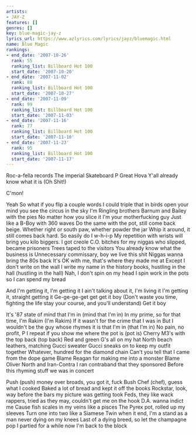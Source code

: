 ```yaml
---
artists:
- JAY-Z
features: []
genres: []
key: blue-magic-jay-z
lyrics_url: https://www.azlyrics.com/lyrics/jayz/bluemagic.html
name: Blue Magic
rankings:
- end_date: '2007-10-26'
  rank: 55
  ranking_list: Billboard Hot 100
  start_date: '2007-10-20'
- end_date: '2007-11-02'
  rank: 88
  ranking_list: Billboard Hot 100
  start_date: '2007-10-27'
- end_date: '2007-11-09'
  rank: 99
  ranking_list: Billboard Hot 100
  start_date: '2007-11-03'
- end_date: '2007-11-16'
  rank: 77
  ranking_list: Billboard Hot 100
  start_date: '2007-11-10'
- end_date: '2007-11-23'
  rank: 95
  ranking_list: Billboard Hot 100
  start_date: '2007-11-17'
---
```


Roc-a-fella records
The imperial Skateboard P
Great Hova
Y'all already know what it is (Oh Shit!)

C'mon!

Yeah
So what if you flip a couple words
I could triple that in birds
open your mind you see the circus in the sky
I'm Ringling brothers Barnum and Bailey with the pies
No matter how you slice it I'm your motherfucking guy
Just like a B-Boy with 360 waves
Do the same with the pot, still come back beige.
Whether right or south paw, whether powder the jar
Whip it around, it still comes back hard.
So easily do I w-h-i-p
My repetition with wrists will bring you kilo biggers.
I got creole C.O. bitches for my niggas who slipped, became prisoners
Trees taped to the visitors
You already know what the business is
Unnecessary commissary, boy we live this shit
Niggas wanna bring the 80s back
It's OK with me, that's where they made me at
Except I don't write on the wall
I write my name in the history books, hustling in the hall (hustling in the hall)
Nah, I don't spin on my head
I spin work in the pots so I can spend my bread


And I'm getting it, I'm getting it
I ain't talking about it, I'm living it
I'm getting it, straight getting it
Ge-ge-ge-get get get it boy
(Don't waste you time, fighting the life stay your course, and you'll understand)
Get it boy


It's '87 state of mind that I'm in (mind that I'm in)
In my prime, so for that time, I'm Rakim (I'm Rakim)
If it wasn't for the crime that I was in
But I wouldn't be the guy whose rhymes it is that I'm in (that I'm in)
No pain, no profit, P I repeat if you show me where the pot is (pot is)
Cherry M3's with the top back (top back)
Red and green G's all on my hat
North beach leathers, matching Gucci sweater
Gucci sneaks on to keep my outfit together
Whatever, hundred for the diamond chain
Can't you tell that I came from the dope game
Blame Reagan for making me into a monster
Blame Oliver North and Iran-Contra
I ran contraband that they sponsored
Before this rhyming stuff we was in concert




Push (push) money over broads, you got it, fuck Bush
Chef (chef), guess what I cooked
Baked a lot of bread and kept it off the books
Rockstar, look, way before the bars my picture was getting took
Feds, they like wack rappers, tried as they may, couldn't get me on the hook
D.A. wanna indict me
Cause fish scales in my veins like a pisces
The Pyrex pot, rolled up my sleeves
Turn one into two like a Siamese
Twin when it end, I'm a stand as a man never dying on my knees
Last of a dying breed, so let the champagne pop
I partied for a while now I'm back to the block

